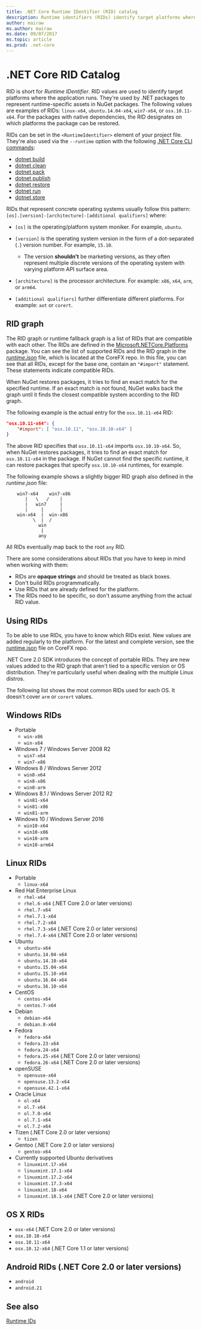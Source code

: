 ```yaml
---
title: .NET Core Runtime IDentifier (RID) catalog
description: Runtime identifiers (RIDs) identify target platforms where the application runs. Learn more about them and see a list of common RID values.
author: mairaw
ms.author: mairaw
ms.date: 09/07/2017
ms.topic: article
ms.prod: .net-core
---
```

# .NET Core RID Catalog

RID is short for *Runtime IDentifier*. RID values are used to identify target platforms where the application runs.
They're used by .NET packages to represent runtime-specific assets in NuGet packages. The following values are examples of RIDs: `linux-x64`, `ubuntu.14.04-x64`, `win7-x64`, or `osx.10.11-x64`.
For the packages with native dependencies, the RID designates on which platforms the package can be restored.

RIDs can be set in the `<RuntimeIdentifier>` element of your project file. They're also used via the `--runtime` option with the following [.NET Core CLI commands](./tools/index.md):

- [dotnet build](./tools/dotnet-build.md)
- [dotnet clean](./tools/dotnet-clean.md)
- [dotnet pack](./tools/dotnet-pack.md)
- [dotnet publish](./tools/dotnet-publish.md)
- [dotnet restore](./tools/dotnet-restore.md)
- [dotnet run](./tools/dotnet-run.md)
- [dotnet store](./tools/dotnet-store.md)

RIDs that represent concrete operating systems usually follow this pattern: `[os].[version]-[architecture]-[additional qualifiers]` where:

- `[os]` is the operating/platform system moniker. For example, `ubuntu`.

- `[version]` is the operating system version in the form of a dot-separated (`.`) version number. For example, `15.10`.

  - The version **shouldn't** be marketing versions, as they often represent multiple discrete versions of the operating system with varying platform API surface area.

- `[architecture]` is the processor architecture. For example: `x86`, `x64`, `arm`, or `arm64`.

- `[additional qualifiers]` further differentiate different platforms. For example: `aot` or `corert`.

## RID graph

The RID graph or runtime fallback graph is a list of RIDs that are compatible with each other. The RIDs are defined in the [Microsoft.NETCore.Platforms](https://www.nuget.org/packages/Microsoft.NETCore.Platforms/) package. You can see the list of supported RIDs and the RID graph in the [*runtime.json*](https://github.com/dotnet/corefx/blob/master/pkg/Microsoft.NETCore.Platforms/runtime.json) file, which is located at the CoreFX repo. In this file, you can see that all RIDs, except for the base one, contain an `"#import"` statement. These statements indicate compatible RIDs.

When NuGet restores packages, it tries to find an exact match for the specified runtime.
If an exact match is not found, NuGet walks back the graph until it finds the closest compatible system according to the RID graph.

The following example is the actual entry for the `osx.10.11-x64` RID:

```json
"osx.10.11-x64": {
    "#import": [ "osx.10.11", "osx.10.10-x64" ]
}
```

The above RID specifies that `osx.10.11-x64` imports `osx.10.10-x64`. So, when NuGet restores packages, it tries to find an exact match for  `osx.10.11-x64` in the package. If NuGet cannot find the specific runtime, it can restore packages that specify `osx.10.10-x64` runtimes, for example.

The following example shows a slightly bigger RID graph also defined in the *runtime.json*  file:

```
    win7-x64    win7-x86
       |   \   /    |
       |   win7     |
       |     |      |
    win-x64  |  win-x86
          \  |  /
            win
             |
            any
```

All RIDs eventually map back to the root `any` RID.

There are some considerations about RIDs that you have to keep in mind when working with them:

- RIDs are **opaque strings** and should be treated as black boxes.
- Don't build RIDs programmatically.
- Use RIDs that are already defined for the platform.
- The RIDs need to be specific, so don't assume anything from the actual RID value.

## Using RIDs

To be able to use RIDs, you have to know which RIDs exist. New values are added regularly to the platform.
For the latest and complete version, see the [runtime.json](https://github.com/dotnet/corefx/blob/master/pkg/Microsoft.NETCore.Platforms/runtime.json) file on CoreFX repo.

.NET Core 2.0 SDK introduces the concept of portable RIDs. They are new values added to the RID graph that aren't tied to a specific version or OS distribution. They're particularly useful when dealing with the multiple Linux distros.

The following list shows the most common RIDs used for each OS. It doesn't cover `arm` or `corert` values.

## Windows RIDs

- Portable
  - `win-x86`
  - `win-x64`
- Windows 7 / Windows Server 2008 R2
  - `win7-x64`
  - `win7-x86`
- Windows 8 / Windows Server 2012
  - `win8-x64`
  - `win8-x86`
  - `win8-arm`
- Windows 8.1 / Windows Server 2012 R2
  - `win81-x64`
  - `win81-x86`
  - `win81-arm`
- Windows 10 / Windows Server 2016
  - `win10-x64`
  - `win10-x86`
  - `win10-arm`
  - `win10-arm64`

## Linux RIDs

- Portable
  - `linux-x64`
- Red Hat Enterprise Linux
  - `rhel-x64`
  - `rhel.6-x64` (.NET Core 2.0 or later versions)
  - `rhel.7-x64`
  - `rhel.7.1-x64`
  - `rhel.7.2-x64`
  - `rhel.7.3-x64` (.NET Core 2.0 or later versions)
  - `rhel.7.4-x64` (.NET Core 2.0 or later versions)
- Ubuntu
  - `ubuntu-x64`
  - `ubuntu.14.04-x64`
  - `ubuntu.14.10-x64`
  - `ubuntu.15.04-x64`
  - `ubuntu.15.10-x64`
  - `ubuntu.16.04-x64`
  - `ubuntu.16.10-x64`
- CentOS
  - `centos-x64`
  - `centos.7-x64`
- Debian
  - `debian-x64`
  - `debian.8-x64`
- Fedora
  - `fedora-x64`
  - `fedora.23-x64`
  - `fedora.24-x64`
  - `fedora.25-x64` (.NET Core 2.0 or later versions)
  - `fedora.26-x64` (.NET Core 2.0 or later versions)
- openSUSE
  - `opensuse-x64`
  - `opensuse.13.2-x64`
  - `opensuse.42.1-x64`
- Oracle Linux
  - `ol-x64`
  - `ol.7-x64`
  - `ol.7.0-x64`
  - `ol.7.1-x64`
  - `ol.7.2-x64`
- Tizen (.NET Core 2.0 or later versions)
  - `tizen`
- Gentoo (.NET Core 2.0 or later versions)
  - `gentoo-x64`
- Currently supported Ubuntu derivatives
  - `linuxmint.17-x64`
  - `linuxmint.17.1-x64`
  - `linuxmint.17.2-x64`
  - `linuxmint.17.3-x64`
  - `linuxmint.18-x64`
  - `linuxmint.18.1-x64` (.NET Core 2.0 or later versions)

## OS X RIDs

- `osx-x64` (.NET Core 2.0 or later versions)
- `osx.10.10-x64`
- `osx.10.11-x64`
- `osx.10.12-x64` (.NET Core 1.1 or later versions)

## Android RIDs (.NET Core 2.0 or later versions)

- `android`
- `android.21`

## See also
 [Runtime IDs](https://github.com/dotnet/corefx/blob/master/pkg/Microsoft.NETCore.Platforms/readme.md)